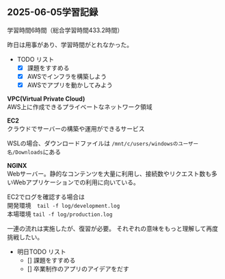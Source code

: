 ## 2025-06-05学習記録
学習時間6時間（総合学習時間433.2時間）

昨日は用事があり、学習時間がとれなかった。  
- TODO リスト
    - [x] 課題をすすめる
     - [x] AWSでインフラを構築しよう
     - [x] AWSでアプリを動かしてみよう
  
**VPC(Virtual Private Cloud)**  
AWS上に作成できるプライベートなネットワーク領域  

**EC2**  
クラウドでサーバーの構築や運用ができるサービス  

WSLの場合、ダウンロードファイルは
```/mnt/c/users/windowsのユーザー名/Downloads```にある

**NGINX**  
Webサーバー。静的なコンテンツを大量に利用し、接続数やリクエスト数も多いWebアプリケーションでの利用に向いている。

EC2でログを確認する場合は  
開発環境　```tail -f log/development.log```  
本場環境  ```tail -f log/production.log```

一連の流れは実施したが、復習が必要。
それぞれの意味をもっと理解して再度挑戦したい。

- 明日TODO リスト
    - [] 課題をすすめる
     - [] 卒業制作のアプリのアイデアをだす
  